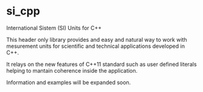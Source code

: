 si_cpp
======

International Sistem (SI) Units for C++

This header only library provides and easy and natural way to work with mesurement
units for scientific and technical applications developed in C++.

It relays on the new features of C++11 standard such as user defined literals helping
to mantain coherence inside the application.

Information and examples will be expanded soon.
